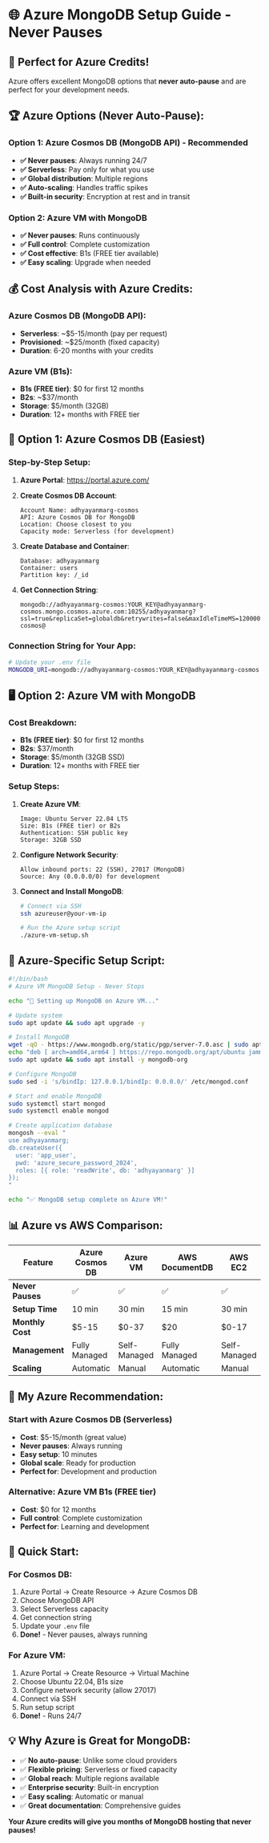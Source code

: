 # 🌐 Azure MongoDB Setup Guide - Never Pauses

## 🎯 **Perfect for Azure Credits!**

Azure offers excellent MongoDB options that **never auto-pause** and are perfect for your development needs.

## 🏆 **Azure Options (Never Auto-Pause):**

### **Option 1: Azure Cosmos DB (MongoDB API) - Recommended**

- **✅ Never pauses**: Always running 24/7
- **✅ Serverless**: Pay only for what you use
- **✅ Global distribution**: Multiple regions
- **✅ Auto-scaling**: Handles traffic spikes
- **✅ Built-in security**: Encryption at rest and in transit

### **Option 2: Azure VM with MongoDB**

- **✅ Never pauses**: Runs continuously
- **✅ Full control**: Complete customization
- **✅ Cost effective**: B1s (FREE tier available)
- **✅ Easy scaling**: Upgrade when needed

## 💰 **Cost Analysis with Azure Credits:**

### **Azure Cosmos DB (MongoDB API):**

- **Serverless**: ~$5-15/month (pay per request)
- **Provisioned**: ~$25/month (fixed capacity)
- **Duration**: 6-20 months with your credits

### **Azure VM (B1s):**

- **B1s (FREE tier)**: $0 for first 12 months
- **B2s**: ~$37/month
- **Storage**: $5/month (32GB)
- **Duration**: 12+ months with FREE tier

## 🚀 **Option 1: Azure Cosmos DB (Easiest)**

### **Step-by-Step Setup:**

1. **Azure Portal**: https://portal.azure.com/
2. **Create Cosmos DB Account**:

   ```
   Account Name: adhyayanmarg-cosmos
   API: Azure Cosmos DB for MongoDB
   Location: Choose closest to you
   Capacity mode: Serverless (for development)
   ```

3. **Create Database and Container**:

   ```
   Database: adhyayanmarg
   Container: users
   Partition key: /_id
   ```

4. **Get Connection String**:
   ```
   mongodb://adhyayanmarg-cosmos:YOUR_KEY@adhyayanmarg-cosmos.mongo.cosmos.azure.com:10255/adhyayanmarg?ssl=true&replicaSet=globaldb&retrywrites=false&maxIdleTimeMS=120000&appName=@adhyayanmarg-cosmos@
   ```

### **Connection String for Your App:**

```bash
# Update your .env file
MONGODB_URI=mongodb://adhyayanmarg-cosmos:YOUR_KEY@adhyayanmarg-cosmos.mongo.cosmos.azure.com:10255/adhyayanmarg?ssl=true&replicaSet=globaldb&retrywrites=false&maxIdleTimeMS=120000&appName=@adhyayanmarg-cosmos@
```

## 🖥️ **Option 2: Azure VM with MongoDB**

### **Cost Breakdown:**

- **B1s (FREE tier)**: $0 for first 12 months
- **B2s**: $37/month
- **Storage**: $5/month (32GB SSD)
- **Duration**: 12+ months with FREE tier

### **Setup Steps:**

1. **Create Azure VM**:

   ```
   Image: Ubuntu Server 22.04 LTS
   Size: B1s (FREE tier) or B2s
   Authentication: SSH public key
   Storage: 32GB SSD
   ```

2. **Configure Network Security**:

   ```
   Allow inbound ports: 22 (SSH), 27017 (MongoDB)
   Source: Any (0.0.0.0/0) for development
   ```

3. **Connect and Install MongoDB**:

   ```bash
   # Connect via SSH
   ssh azureuser@your-vm-ip

   # Run the Azure setup script
   ./azure-vm-setup.sh
   ```

## 🔧 **Azure-Specific Setup Script:**

```bash
#!/bin/bash
# Azure VM MongoDB Setup - Never Stops

echo "🚀 Setting up MongoDB on Azure VM..."

# Update system
sudo apt update && sudo apt upgrade -y

# Install MongoDB
wget -qO - https://www.mongodb.org/static/pgp/server-7.0.asc | sudo apt-key add -
echo "deb [ arch=amd64,arm64 ] https://repo.mongodb.org/apt/ubuntu jammy/mongodb-org/7.0 multiverse" | sudo tee /etc/apt/sources.list.d/mongodb-org-7.0.list
sudo apt update && sudo apt install -y mongodb-org

# Configure MongoDB
sudo sed -i 's/bindIp: 127.0.0.1/bindIp: 0.0.0.0/' /etc/mongod.conf

# Start and enable MongoDB
sudo systemctl start mongod
sudo systemctl enable mongod

# Create application database
mongosh --eval "
use adhyayanmarg;
db.createUser({
  user: 'app_user',
  pwd: 'azure_secure_password_2024',
  roles: [{ role: 'readWrite', db: 'adhyayanmarg' }]
});
"

echo "✅ MongoDB setup complete on Azure VM!"
```

## 📊 **Azure vs AWS Comparison:**

| Feature          | Azure Cosmos DB | Azure VM     | AWS DocumentDB | AWS EC2      |
| ---------------- | --------------- | ------------ | -------------- | ------------ |
| **Never Pauses** | ✅              | ✅           | ✅             | ✅           |
| **Setup Time**   | 10 min          | 30 min       | 15 min         | 30 min       |
| **Monthly Cost** | $5-15           | $0-37        | $20            | $0-17        |
| **Management**   | Fully Managed   | Self-Managed | Fully Managed  | Self-Managed |
| **Scaling**      | Automatic       | Manual       | Automatic      | Manual       |

## 🎯 **My Azure Recommendation:**

### **Start with Azure Cosmos DB (Serverless)**

- **Cost**: $5-15/month (great value)
- **Never pauses**: Always running
- **Easy setup**: 10 minutes
- **Global scale**: Ready for production
- **Perfect for**: Development and production

### **Alternative: Azure VM B1s (FREE tier)**

- **Cost**: $0 for 12 months
- **Full control**: Complete customization
- **Perfect for**: Learning and development

## 🔗 **Quick Start:**

### **For Cosmos DB:**

1. Azure Portal → Create Resource → Azure Cosmos DB
2. Choose MongoDB API
3. Select Serverless capacity
4. Get connection string
5. Update your `.env` file
6. **Done!** - Never pauses, always running

### **For Azure VM:**

1. Azure Portal → Create Resource → Virtual Machine
2. Choose Ubuntu 22.04, B1s size
3. Configure network security (allow 27017)
4. Connect via SSH
5. Run setup script
6. **Done!** - Runs 24/7

## 💡 **Why Azure is Great for MongoDB:**

- ✅ **No auto-pause**: Unlike some cloud providers
- ✅ **Flexible pricing**: Serverless or fixed capacity
- ✅ **Global reach**: Multiple regions available
- ✅ **Enterprise security**: Built-in encryption
- ✅ **Easy scaling**: Automatic or manual
- ✅ **Great documentation**: Comprehensive guides

**Your Azure credits will give you months of MongoDB hosting that never pauses!**

